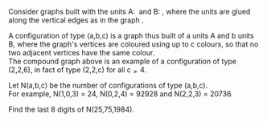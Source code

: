   <p>Consider graphs built with the units A: <img src="project/images/p_194_GraphA.png" style="vertical-align:middle;" alt="" />  and B: <img src="project/images/p_194_GraphB.png" style="vertical-align:middle;" alt="" />, where the units are glued along  the vertical edges as in the graph <img src="project/images/p_194_Fig.png" style="vertical-align:middle;" alt="" />.</p>    <p>A configuration of type (a,b,c) is a graph thus built of a units A and b units B, where the graph's vertices are coloured using up to c colours, so that no two adjacent vertices have the same colour.<br />  The compound graph above is an example of a configuration of type (2,2,6), in fact of type (2,2,c) for all c <img src='images/symbol_ge.gif' width='10' height='12' alt='&ge;' border='0' style='vertical-align:middle;' /> 4.</p>    <p>Let N(a,b,c) be the number of configurations of type (a,b,c).<br />  For example, N(1,0,3) = 24, N(0,2,4) = 92928 and N(2,2,3) = 20736.</p>    <p>Find the last 8 digits of N(25,75,1984).</p>  